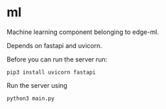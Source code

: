 # ml
Machine learning component belonging to edge-ml.

Depends on fastapi and uvicorn.

Before you can run the server run:
```
pip3 install uvicorn fastapi
```

Run the server using 
```
python3 main.py
```